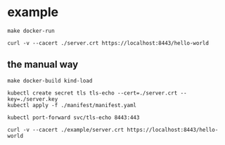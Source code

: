 # example

```
make docker-run
```

```
curl -v --cacert ./server.crt https://localhost:8443/hello-world
```

## the manual way

```
make docker-build kind-load

kubectl create secret tls tls-echo --cert=./server.crt --key=./server.key
kubectl apply -f ./manifest/manifest.yaml

kubectl port-forward svc/tls-echo 8443:443
```

```
curl -v --cacert ./example/server.crt https://localhost:8443/hello-world
```
